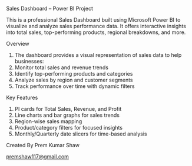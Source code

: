 Sales Dashboard – Power BI Project

This is a professional Sales Dashboard built using Microsoft Power BI to visualize and analyze sales performance data. It offers interactive insights into total sales, top-performing products, regional breakdowns, and more.


Overview

1. The dashboard provides a visual representation of sales data to help businesses:
2. Monitor total sales and revenue trends
3. Identify top-performing products and categories
4. Analyze sales by region and customer segments
5. Track performance over time with dynamic filters
   


Key Features

1. PI cards for Total Sales, Revenue, and Profit
2. Line charts and bar graphs for sales trends
3. Region-wise sales mapping
4. Product/category filters for focused insights
5. Monthly/Quarterly date slicers for time-based analysis



Created By  Prem Kumar Shaw

premshaw117@gmail.com
